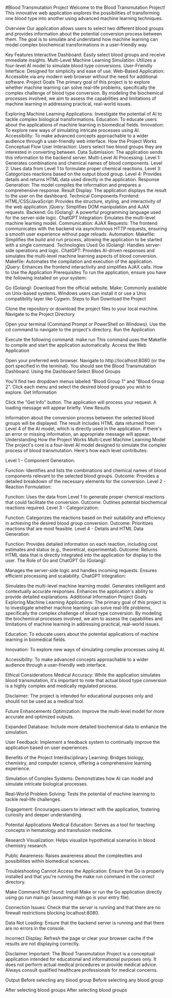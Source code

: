#Blood Transmutation Project
Welcome to the Blood Transmutation Project! This innovative web application explores the possibilities of transforming one blood type into another using advanced machine learning techniques.

Overview
Our application allows users to select two different blood groups and provides information about the potential conversion process between them. The goal is to simulate and understand how machine learning can model complex biochemical transformations in a user-friendly way.

Key Features
Interactive Dashboard: Easily select blood groups and receive immediate insights.
Multi-Level Machine Learning Simulation: Utilizes a four-level AI model to simulate blood type conversions.
User-Friendly Interface: Designed for simplicity and ease of use.
Web-Based Application: Accessible via any modern web browser without the need for additional software.
Project Goals
The primary goal of this project is to explore whether machine learning can solve real-life problems, specifically the complex challenge of blood type conversion. By modeling the biochemical processes involved, we aim to assess the capabilities and limitations of machine learning in addressing practical, real-world issues.

Exploring Machine Learning Applications: Investigate the potential of AI to tackle complex biological transformations.
Education: To educate users about the applications of machine learning in biomedical fields.
Innovation: To explore new ways of simulating intricate processes using AI.
Accessibility: To make advanced concepts approachable to a wider audience through a user-friendly web interface.
How the Project Works
Conceptual Flow
User Interaction: Users select two blood groups they are interested in converting between.
Data Submission: The application sends this information to the backend server.
Multi-Level AI Processing:
Level 1: Generates combinations and chemical names of blood components.
Level 2: Uses data from Level 1 to formulate proper chemical reactions.
Level 3: Categorizes reactions based on the output blood group.
Level 4: Provides details and returns HTML data used directly in the application.
Response Generation: The model compiles the information and prepares a comprehensive response.
Result Display: The application displays the result to the user on the dashboard.
Technical Components
Frontend:
HTML/CSS/JavaScript: Provides the structure, styling, and interactivity of the web application.
jQuery: Simplifies DOM manipulation and AJAX requests.
Backend:
Go (Golang): A powerful programming language used for the server-side logic.
ChatGPT Integration: Emulates the multi-level machine learning model.
Communication:
AJAX Requests: The frontend communicates with the backend via asynchronous HTTP requests, ensuring a smooth user experience without page reloads.
Automation:
Makefile: Simplifies the build and run process, allowing the application to be started with a single command.
Technologies Used
Go (Golang): Handles server-side operations and logic.
ChatGPT: Provides AI-driven responses and simulates the multi-level machine learning aspects of blood conversion.
Makefile: Automates the compilation and execution of the application.
jQuery: Enhances the frontend interactivity and simplifies AJAX calls.
How to Use the Application
Prerequisites
To run the application, ensure you have the following installed on your system:

Go (Golang): Download from the official website.
Make: Commonly available on Unix-based systems. Windows users can install it or use a Unix compatibility layer like Cygwin.
Steps to Run
Download the Project

Clone the repository or download the project files to your local machine.
Navigate to the Project Directory

Open your terminal (Command Prompt or PowerShell on Windows).
Use the cd command to navigate to the project's directory.
Run the Application

Execute the following command:
make run
This command uses the Makefile to compile and start the application automatically.
Access the Web Application

Open your preferred web browser.
Navigate to http://localhost:8080 (or the port specified in the terminal).
You should see the Blood Transmutation Dashboard.
Using the Dashboard
Select Blood Groups

You'll find two dropdown menus labeled "Blood Group 1" and "Blood Group 2".
Click each menu and select the desired blood groups you wish to explore.
Get Information

Click the "Get Info" button.
The application will process your request. A loading message will appear briefly.
View Results

Information about the conversion process between the selected blood groups will be displayed.
The result includes HTML data returned from Level 4 of the AI model, which is directly used in the application.
If there's an error or missing information, an appropriate message will appear.
Understanding How the Project Works
Multi-Level Machine Learning Model
The project's core is a four-level AI model designed to simulate the complex process of blood transmutation. Here's how each level contributes:

Level 1 - Component Generation:

Function: Identifies and lists the combinations and chemical names of blood components relevant to the selected blood groups.
Outcome: Provides a detailed breakdown of the necessary elements for the conversion.
Level 2 - Reaction Formulation:

Function: Uses the data from Level 1 to generate proper chemical reactions that could facilitate the conversion.
Outcome: Outlines potential biochemical reactions required.
Level 3 - Categorization:

Function: Categorizes the reactions based on their suitability and efficiency in achieving the desired blood group conversion.
Outcome: Prioritizes reactions that are most feasible.
Level 4 - Details and HTML Data Generation:

Function: Provides detailed information on each reaction, including cost estimates and status (e.g., theoretical, experimental).
Outcome: Returns HTML data that is directly integrated into the application for display to the user.
The Role of Go and ChatGPT
Go (Golang):

Manages the server-side logic and handles incoming requests.
Ensures efficient processing and scalability.
ChatGPT Integration:

Simulates the multi-level machine learning model.
Generates intelligent and contextually accurate responses.
Enhances the application's ability to provide detailed explanations.
Additional Information
Project Goals
Exploring Machine Learning Applications: The primary goal of this project is to investigate whether machine learning can solve real-life problems, specifically the complex challenge of blood type conversion. By modeling the biochemical processes involved, we aim to assess the capabilities and limitations of machine learning in addressing practical, real-world issues.

Education: To educate users about the potential applications of machine learning in biomedical fields.

Innovation: To explore new ways of simulating complex processes using AI.

Accessibility: To make advanced concepts approachable to a wider audience through a user-friendly web interface.

Ethical Considerations
Medical Accuracy: While the application simulates blood transmutation, it's important to note that actual blood type conversion is a highly complex and medically regulated process.

Disclaimer: The project is intended for educational purposes only and should not be used as a medical tool.

Future Enhancements
Optimization: Improve the multi-level model for more accurate and optimized outputs.

Expanded Database: Include more detailed biochemical data to enhance the simulation.

User Feedback: Implement a feedback system to continually improve the application based on user experiences.

Benefits of the Project
Interdisciplinary Learning: Bridges biology, chemistry, and computer science, offering a comprehensive learning experience.

Simulation of Complex Systems: Demonstrates how AI can model and simulate intricate biological processes.

Real-World Problem Solving: Tests the potential of machine learning to tackle real-life challenges.

Engagement: Encourages users to interact with the application, fostering curiosity and deeper understanding.

Potential Applications
Medical Education: Serves as a tool for teaching concepts in hematology and transfusion medicine.

Research Visualization: Helps visualize hypothetical scenarios in blood chemistry research.

Public Awareness: Raises awareness about the complexities and possibilities within biomedical sciences.

Troubleshooting
Cannot Access the Application: Ensure that Go is properly installed and that you're running the make run command in the correct directory.

Make Command Not Found: Install Make or run the Go application directly using go run main.go (assuming main.go is your entry file).

Connection Issues: Check that the server is running and that there are no firewall restrictions blocking localhost:8080.

Data Not Loading: Ensure that the backend server is running and that there are no errors in the console.

Incorrect Display: Refresh the page or clear your browser cache if the results are not displaying correctly.

Disclaimer
Important: The Blood Transmutation Project is a conceptual application intended for educational and informational purposes only. It does not perform actual medical procedures or provide medical advice. Always consult qualified healthcare professionals for medical concerns.

Output
Before selecting any blood group
Before selecting any blood group

After selecting blood groups
After selecting blood groups
